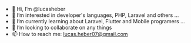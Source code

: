 - 👋 Hi, I’m @lucasheber
- 👀 I’m interested in developer's languages, PHP, Laravel and others ...
- 🌱 I’m currently learning about Laravel, Flutter and Mobile programers ...
- 💞️ I’m looking to collaborate on any things
- 📫 How to reach me: lucas.heber07@gmail.com

<!---
lucasheber/lucasheber is a ✨ special ✨ repository because its `README.md` (this file) appears on your GitHub profile.
You can click the Preview link to take a look at your changes.
--->
